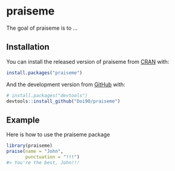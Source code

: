 
<!-- README.md is generated from README.Rmd. Please edit that file -->

# praiseme

<!-- badges: start -->

<!-- badges: end -->

The goal of praiseme is to …

## Installation

You can install the released version of praiseme from
[CRAN](https://CRAN.R-project.org) with:

``` r
install.packages("praiseme")
```

And the development version from [GitHub](https://github.com/) with:

``` r
# install.packages("devtools")
devtools::install_github("Doi90/praiseme")
```

## Example

Here is how to use the praiseme package

``` r
library(praiseme)
praise(name = "John",
       punctuation = "!!!")
#> You're the best, John!!!
```
